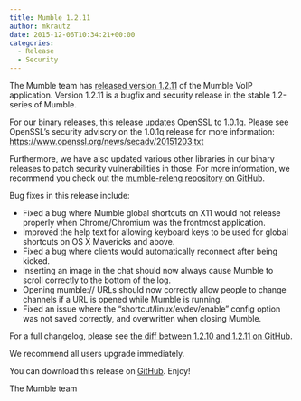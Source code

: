 ```yaml
---
title: Mumble 1.2.11
author: mkrautz
date: 2015-12-06T10:34:21+00:00
categories:
  - Release
  - Security
---
```


The Mumble team has [released version 1.2.11][1] of the Mumble VoIP application. Version 1.2.11 is a bugfix and security
release in the stable 1.2-series of Mumble.

<!--more-->

For our binary releases, this release updates OpenSSL to 1.0.1q. Please see OpenSSL&#8217;s security advisory on the
1.0.1q release for more information: <https://www.openssl.org/news/secadv/20151203.txt>

Furthermore, we have also updated various other libraries in our binary releases to patch security vulnerabilities in
those. For more information, we recommend you check out the [mumble-releng repository on GitHub][2].

Bug fixes in this release include:

- Fixed a bug where Mumble global shortcuts on X11 would not release properly when Chrome/Chromium was the frontmost
  application.
- Improved the help text for allowing keyboard keys to be used for global shortcuts on OS X Mavericks and above.
- Fixed a bug where clients would automatically reconnect after being kicked.
- Inserting an image in the chat should now always cause Mumble to scroll correctly to the bottom of the log.
- Opening mumble:// URLs should now correctly allow people to change channels if a URL is opened while Mumble is
  running.
- Fixed an issue where the &#8220;shortcut/linux/evdev/enable&#8221; config option was not saved correctly, and
  overwritten when closing Mumble.

For a full changelog, please see [the diff between 1.2.10 and 1.2.11 on GitHub][3].

We recommend all users upgrade immediately.

You can download this release on [GitHub][4]. Enjoy!

The Mumble team

[1]: https://github.com/mumble-voip/mumble/releases/tag/1.2.11
[2]: https://github.com/mumble-voip/mumble-releng/tree/master/buildenv/1.2.x
[3]: https://github.com/mumble-voip/mumble/compare/1.2.10...1.2.11
[4]:
  https://github.com/mumble-voip/mumble/releases/tag/1.2.11
  "https://github.com/mumble-voip/mumble/releases/tag/1.2.11"
